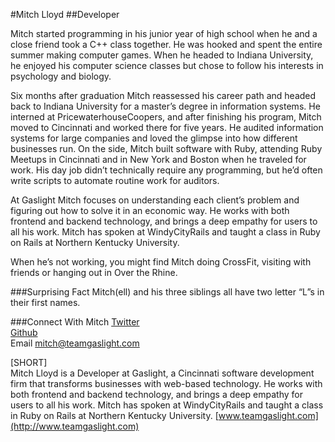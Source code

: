 #Mitch Lloyd##DeveloperMitch started programming in his junior year of high school when he and a close friend took a C++ class together. He was hooked and spent the entire summer making computer games. When he headed to Indiana University, he enjoyed his computer science classes but chose to follow his interests in psychology and biology.Six months after graduation Mitch reassessed his career path and headed back to Indiana University for a master’s degree in information systems. He interned at PricewaterhouseCoopers, and after finishing his program, Mitch moved to Cincinnati and worked there for five years. He audited information systems for large companies and loved the glimpse into how different businesses run.On the side, Mitch built software with Ruby, attending Ruby Meetups in Cincinnati and in New York and Boston when he traveled for work. His day job didn’t technically require any programming, but he’d often write scripts to automate routine work for auditors.At Gaslight Mitch focuses on understanding each client’s problem and figuring out how to solve it in an economic way. He works with both frontend and backend technology, and brings a deep empathy for users to all his work. Mitch has spoken at WindyCityRails and taught a class in Ruby on Rails at Northern Kentucky University.When he’s not working, you might find Mitch doing CrossFit, visiting with friends or hanging out in Over the Rhine.###Surprising FactMitch(ell) and his three siblings all have two letter “L”s in their first names.###Connect With Mitch[Twitter](https://twitter.com/too_mitch)<br>[Github](https://github.com/mitchlloyd)<br>Email mitch@teamgaslight.com[SHORT]<br>Mitch Lloyd is a Developer at Gaslight, a Cincinnati software development firm that transforms businesses with web-based technology. He works with both frontend and backend technology, and brings a deep empathy for users to all his work. Mitch has spoken at WindyCityRails and taught a class in Ruby on Rails at Northern Kentucky University. [www.teamgaslight.com](http://www.teamgaslight.com)